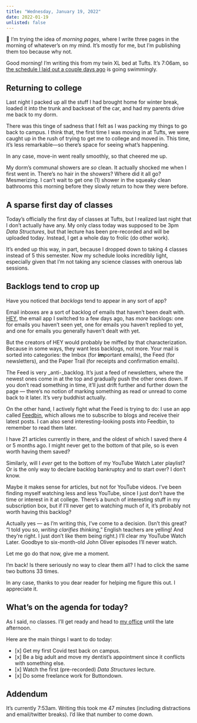 ```yaml
---
title: "Wednesday, January 19, 2022"
date: 2022-01-19
unlisted: false
---
```


👋 I’m trying the idea of _morning pages_, where I write three pages in the morning of whatever’s on my mind. It’s mostly for me, but I’m publishing them too because why not.

Good morning! I’m writing this from my twin XL bed at Tufts. It’s 7:06am, so [the schedule I laid out a couple days ago](https://benborgers.com/posts/2022-01-17/#wednesday) is going swimmingly.

## Returning to college

Last night I packed up all the stuff I had brought home for winter break, loaded it into the trunk and backseat of the car, and had my parents drive me back to my dorm.

There was this tinge of sadness that I felt as I was packing my things to go back to campus. I think that, the first time I was moving in at Tufts, we were caught up in the rush of trying to get me to college and moved in. This time, it’s less remarkable—so there’s space for seeing what’s happening.

In any case, move-in went really smoothly, so that cheered me up.

My dorm’s communal showers are _so_ clean. It actually shocked me when I first went in. There’s no hair in the showers? Where did it all go? Mesmerizing. I can’t wait to get one (1) shower in the squeaky clean bathrooms this morning before they slowly return to how they were before.

## A sparse first day of classes

Today’s officially the first day of classes at Tufts, but I realized last night that I don’t actually have any. My only class today was supposed to be 3pm _Data Structures_, but that lecture has been pre-recorded and will be uploaded today. Instead, I get a whole day to frolic (do other work).

It’s ended up this way, in part, because I dropped down to taking 4 classes instead of 5 this semester. Now my schedule looks incredibly light, especially given that I’m not taking any science classes with onerous lab sessions.

## Backlogs tend to crop up

Have you noticed that _backlogs_ tend to appear in any sort of app?

Email inboxes are a sort of backlog of emails that haven’t been dealt with. [HEY](https://hey.com), the email app I switched to a few days ago, has _more_ backlogs: one for emails you haven’t seen yet, one for emails you haven’t replied to yet, and one for emails you generally haven’t dealt with yet.

But the creators of HEY would probably be miffed by that characterization. Because in some ways, they want less backlogs, not more. Your mail is sorted into categories: the Imbox (for **im**portant emails), the Feed (for newsletters), and the Paper Trail (for receipts and confirmation emails).

The Feed is very \_anti-\_backlog. It’s just a feed of newsletters, where the newest ones come in at the top and gradually push the other ones down. If you don’t read something in time, it’ll just drift further and further down the page — there’s no notion of marking something as read or unread to come back to it later. It’s very buddhist actually.

On the other hand, I actively fight what the Feed is trying to do: I use an app called [Feedbin](https://feedbin.com), which allows me to subscribe to blogs and receive their latest posts. I can also send interesting-looking posts into Feedbin, to remember to read them later.

I have 21 articles currently in there, and the oldest of which I saved there 4 or 5 months ago. I might never get to the bottom of that pile, so is even worth having them saved?

Similarly, will I _ever_ get to the bottom of my YouTube Watch Later playlist? Or is the only way to declare backlog bankruptcy and to start over? I don’t know.

Maybe it makes sense for articles, but not for YouTube videos. I’ve been finding myself watching less and less YouTube, since I just don’t have the time or interest in it at college. There’s a bunch of interesting stuff in my subscription box, but if I’ll never get to watching much of it, it’s probably not worth having this backlog?

Actually yes — as I’m writing this, I’ve come to a decision. (Isn’t this great? “I told you so, *writing clarifies thinking*,” English teachers are yelling! And they’re right. I just don’t like them being right.) I’ll clear my YouTube Watch Later. Goodbye to six-month-old John Oliver episodes I’ll never watch.

Let me go do that now, give me a moment.

I’m back! Is there seriously no way to clear them all? I had to click the same two buttons 33 times.

In any case, thanks to you dear reader for helping me figure this out. I appreciate it.

## What’s on the agenda for today?

As I said, no classes. I’ll get ready and head to [my office](https://benborgers.com/posts/2022-01-17/#office-what-office) until the late afternoon.

Here are the main things I want to do today:

- \[x\] Get my first Covid test back on campus.
- \[x\] Be a big adult and move my dentist’s appointment since it conflicts with something else.
- \[x\] Watch the first (pre-recorded) _Data Structures_ lecture.
- \[x\] Do some freelance work for Buttondown.

## Addendum

It’s currently 7:53am. Writing this took me 47 minutes (including distractions and email/twitter breaks). I’d like that number to come down.
